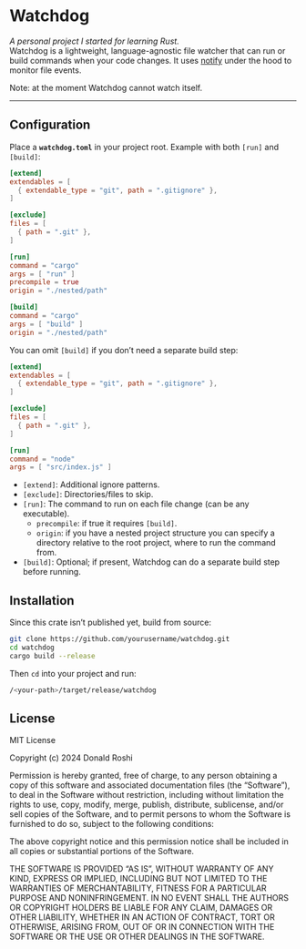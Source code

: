 # Watchdog

*A personal project I started for learning Rust.*  
Watchdog is a lightweight, language-agnostic file watcher that can run or build commands when your code changes. It uses [notify](https://github.com/notify-rs/notify) under the hood to monitor file events.


Note: at the moment Watchdog cannot watch itself.

---

## Configuration

Place a **`watchdog.toml`** in your project root. Example with both `[run]` and `[build]`:

```toml
[extend]
extendables = [
  { extendable_type = "git", path = ".gitignore" },
]

[exclude]
files = [
  { path = ".git" },
]

[run]
command = "cargo"
args = [ "run" ]
precompile = true
origin = "./nested/path"

[build]
command = "cargo"
args = [ "build" ]
origin = "./nested/path"
```
You can omit `[build]` if you don’t need a separate build step:
```toml
[extend]
extendables = [
  { extendable_type = "git", path = ".gitignore" },
]

[exclude]
files = [
  { path = ".git" },
]

[run]
command = "node"
args = [ "src/index.js" ]
```
* `[extend]`: Additional ignore patterns.
* `[exclude]`: Directories/files to skip.
* `[run]`: The command to run on each file change (can be any executable).
  * `precompile`: if true it requires `[build]`.
  * `origin`: if you have a nested project structure you can specify a directory relative to the root project, where to run the command from.
* `[build]`: Optional; if present, Watchdog can do a separate build step before running.

## Installation

Since this crate isn’t published yet, build from source:
```bash
git clone https://github.com/yourusername/watchdog.git
cd watchdog
cargo build --release
```
Then `cd` into your project and run:
```bash
/<your-path>/target/release/watchdog
```

## License
MIT License

Copyright (c) 2024 Donald Roshi

Permission is hereby granted, free of charge, to any person obtaining a copy of
this software and associated documentation files (the “Software”), to deal in
the Software without restriction, including without limitation the rights to
use, copy, modify, merge, publish, distribute, sublicense, and/or sell copies
of the Software, and to permit persons to whom the Software is furnished to do
so, subject to the following conditions:

The above copyright notice and this permission notice shall be included in
all copies or substantial portions of the Software.

THE SOFTWARE IS PROVIDED “AS IS”, WITHOUT WARRANTY OF ANY KIND, EXPRESS OR
IMPLIED, INCLUDING BUT NOT LIMITED TO THE WARRANTIES OF MERCHANTABILITY,
FITNESS FOR A PARTICULAR PURPOSE AND NONINFRINGEMENT. IN NO EVENT SHALL THE
AUTHORS OR COPYRIGHT HOLDERS BE LIABLE FOR ANY CLAIM, DAMAGES OR OTHER
LIABILITY, WHETHER IN AN ACTION OF CONTRACT, TORT OR OTHERWISE, ARISING FROM,
OUT OF OR IN CONNECTION WITH THE SOFTWARE OR THE USE OR OTHER DEALINGS IN
THE SOFTWARE.
